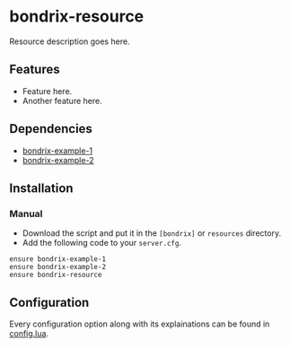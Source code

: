 # bondrix-resource
Resource description goes here.

## Features
- Feature here.
- Another feature here.

## Dependencies
- [bondrix-example-1](https://github.com/bondrix/bondrix-example-1)
- [bondrix-example-2](https://github.com/bondrix/bondrix-example-2)

## Installation
### Manual
- Download the script and put it in the `[bondrix]` or `resources` directory.
- Add the following code to your `server.cfg`.
```
ensure bondrix-example-1
ensure bondrix-example-2
ensure bondrix-resource
```

## Configuration
Every configuration option along with its explainations can be found in [config.lua](https://github.com/bondrix/resource/blob/main/src/shared/config.lua).
